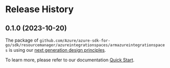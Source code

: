 # Release History

## 0.1.0 (2023-10-20)

The package of `github.com/Azure/azure-sdk-for-go/sdk/resourcemanager/azureintegrationspaces/armazureintegrationspaces` is using our [next generation design principles](https://azure.github.io/azure-sdk/general_introduction.html).

To learn more, please refer to our documentation [Quick Start](https://aka.ms/azsdk/go/mgmt).